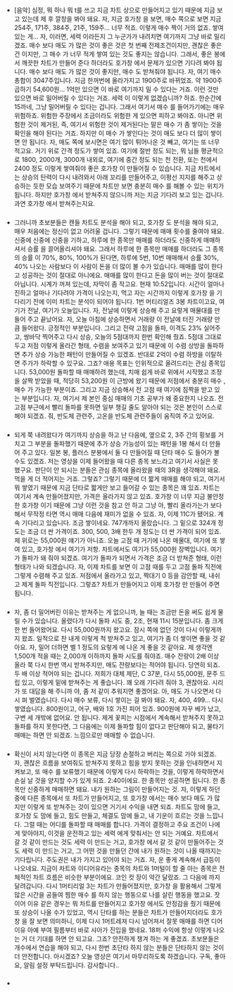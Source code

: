 
### 
- [음악] 심정, 뭐 하나 뭐 t를 쓰고 지금 차트 상으로 만들어지고 있기 때문에 지금 보고 있는데 제 후 깔창을 봐야 돼요. 자, 지금  호가창 을 보면,  매수  쪽으로 보면 지금 254주, 171주, 384주, 21주, 159주… 너무 적죠. 이렇게  매수  짝이 거의 없죠.    쌓여 있는 게… 자, 이러면,  세력 이라든지 그 누군가가 내려치면 여기까지 그냥 바로 밀리겠죠.  매수 보다  매도 가 많은 것이 좋은 것은 첫 번째 전제조건이지만, 괜찮은 좋은 건 이지만, 그  매수 가 너무 적게 쌓여 있는 것도 좋지는 않습니다. 그래서, 좋은 봉에서 깨끗한 차트가 만들어 준다 하더라도  호가창 에서 문제가 있으면 기다려 봐야 됩니다.    매수 보다  매도 가 많은 것이 좋지만,  매수 도 받쳐줘야 됩니다. 자, 여기  매수  총합이 3047주입니다. 지금 한꺼번에 올라가지고 1900주로 바뀌었죠.    약 1900주 곱하기 54,600원… 1억만 있으면 이 바로 여기까지 밀 수 있다는 거죠. 이런 것만 있으면 바로 밀어버릴 수 있다는 거죠.  세력 이 이렇게 없겠습니까? 하죠.    한순간에 15까네, 그냥 밀어버릴 수 있다는 겁니다. 그래서 여기서  매수 를 들어가기에는 매우 위험하죠. 위험한 주장에서 조금이라도 위험한 게 있으면 피하고 봐야죠.    아니면 위험한 것이 제거된, 즉, 여기서 위험한 것이 제거된다는 말은  매수 가 좀 쌓이는 것을 확인을 해야 된다는 거죠. 하지만 이  매수 가 쌓인다는 것이  매도 보다 더 많이 쌓이면 안 됩니다. 자,  매도 쪽에 보시면은 여기 많이 튀어나온 것 빼고, 여기는 또 너무 적고요.    거기 위로 간격 정도가 쌓여 있죠. 여기에 절반 정도 되는, 뭐 님들 평균적으로 1800, 2000개, 3000개 내외로, 여기에 중간 정도 되는 천 전환, 또는 천에서 2400 정도 이렇게 쌓여줘야 좋은  호가창 이 만들어질 수 있습니다. 지금 차트에서는 상승의 탄력이 다시 내려와서 아래 꼬리를 만들어주고, 이평선 지지를 해주고 상승하는 듯한 모습 보여주기 때문에 차트만 보면 충분히  매수 를 해볼 수 있는 위치가 됩니다.    하지만  호가창 에서 받쳐주지 않으니까 저는 지금 기다려 보고 있는 겁니다. 과연  호가창 에서 받쳐주는지요.  
### 
- 그러니까 초보분들은 캔들 차트도 분석을 해야 되고,  호가창 도 분석을 해야 되고, 매우 처음에는 정신이 없고 어려울 겁니다. 그렇기 때문에 매매 횟수를 줄여야 돼요. 신중에 신중에 신중을 기하고, 하루에 한 종목만 매매를 하더라도 신중하게 매매하셔서  승률 을 끌어올리셔야 돼요.    그래서 하루에 한 종목만 매매를 하더라도 그 종목의  승률 이 70%, 80%, 100%가 된다면, 하루에 5번, 10번 매매해서  승률  30%, 40% 나오는 사람보다 이 사람이 돈을 더 많이 볼 수가 있습니다. 매매를 많이 한다고 성공하는 것이 절대로 아니에요. 매매를 많이 한다고 돈을 많이 버는 것이 절대로 아닙니다.    시계가 꺼져 있는데, 자막이 좀 작고요. 현재 10:52입니다. 시간이 얼마나 진하고 얼마나 기다려야 가격이 나오는지, 먹고 자는 시간까지 이렇게  호가창 을 기다리기 전에 이미 차트는 분석이 되어야 됩니다.    1번 머티리얼즈 3봉 차트이고요, 여기가 전날, 여기가 오늘입니다. 자, 전날에 이렇게 상승해 주고 요렇게 매물대를 만들어 주고 끝났어요. 자, 오늘 아침에 상승하면서  거래량 이 전날에 터진  거래량 만큼 들어왔다.    긍정적인 부분입니다. 그리고 전략 고점을 돌파, 이격도 23% 실어주고, 쌍바닥 찍어주고 다시 상승, 오늘의 5점대까지 한번 확인해 줬죠. 5점대 그대로 두고 저점 이렇게 올라간 형태, 수렴을 보여주고 있기 때문에 이 수렴 상방을 돌파하면 추가 상승 가능한 패턴이 만들어질 수 있겠죠.    반대로 2억이 수렴 하방을 이탈하면 주가가 하락할 수 있구요. 그죠? 애용 목표는 인위적으로 올려드리는 관심 종목입니다. 53,000원 돌파할 때 매매하려 했는데, 치매 쉽게 바로 위에서 시작했고 조정을 살짝 받았을 때, 적당히 53,200원 이 근방에 왔기 때문에 저점에서 충분히  매수 ,  매수 가 가능한 부분이죠.    그리고 지금 상승해서 전 고점 때 여기에 짐짝을 받고 있는 부분입니다. 자, 여기서 제 본인 중심 매매의 기초 공부가 왜 중요한지 나오죠. 전고점 부근에서 빨리 돌파를 못하면 일부 챙길 줄도 알아야 되는 것은 본인이 스스로 해야 되겠죠.    줘, 반도체 관련주, 고온을 반도체 관련주들이 움직여 주고 있어요.  
### 
- 되게 쭉 내려왔다가 여기까지 상승을 하고 난 다음에, 옆으로 2, 3주 간의 횡보를 거치고 그 부분을 돌파했기 때문에 추가 상승 가능성이 있는 패턴을 1봉 해서 더 만들어 주고 있다. 일본 봉, 플러스 분봉에서 둘 다 만들어질 때 단타  매수 도 들어가 볼 수도 있겠죠. 저는 영상을 이제 들어왔을 때 다른 종목 보느라고 여기서 사실은 못 했구요.    판단이 안 되시는 분들은 관심 종목에 올라왔을 때의 3R을 생각해야 돼요. 먹을 게 더 적어지는 거죠. 그렇죠? 그렇기 때문에 더 짧게 매매를 해야 되고, 여기서 뭐 쌓였기 때문에 지금 단타로 짧게만 보고 들어갈 수 있는 종목은 꽤 있죠.    차트는 여기서 계속 만들어졌지만, 가격은 올라가지 않고 있죠.  호가창 이 너무 지금 불안정한  호가창 이기 때문에 그냥 이런 것을 참고 안 하고 그냥 아, 빨리 올라가는가 보다 해서 무작정 타면 역시 매매 다음에 재미가 없을 수 있죠. 자, 이제 11C가 됐어요.    계속 기다리고 있습니다. 조금 쌓이네요. 747개까지 올랐습니다.    그 밑으로 324개 정도는 조금 더 싼 가격이죠. 300, 500, 3배 한두 개 정도는 더 싼 가격이 되어 있죠. 제 위로는 55,000원 얘기가 아니죠.    오늘 고점 때 거기에 나온 매물대, 여기에 또 쌓여 있고,  호가창 에서 여기가 저항. 차트에서도 여기가 55,000원 장벽입니다. 여기가 돌파가 돼 줘야 되겠죠.    여기가 돌파가 되면서 가격은 조금 더 받쳐준 형태, 이런 형태가 나와 되겠습니다. 자, 이제 차트를 보면 이 고점 때를 두고 고점 돌파 직전에 그렇게 수렴해 주고 있죠. 저점에서 올라가고 있고, 짝대기 0 등을 감안할 때, 내쉬고 제게 돌파 직전입니다.    그렇죠? 차트가 만들어지고 이제  호가창 만 만들어 주면 됩니다.  
### 
- 자, 좀 더 밀어버린 이유는 받쳐주는 게 없으니까, 늘 때는 조금만 돈을 써도 쉽게 물릴 수가 있습니다. 올렸다가 다시 돌파 시도 중, 2조, 현재 11시 15분입니다. 좀 크게 한 번 들어왔어요.    다시 55,000원까지 왔고요. 잠시 쪽에 없던 것이 다시 이렇게까지 왔죠. 일적으로 찬 내게 이렇게 척 받쳐주고 있고, 여기가 좀 더 쌓이면 좋을 것 같아요.    자, 밀어 더하면 벨 1 정도의 요렇게 에 나온 게 좋을 것 같아요. 제 생각엔 1,500개 적을 때는 2,000개 이하까지 돌파 시도를 줘야죠.  매수  잔량이 2배 이상 올라 쭉 다시 한번 역시 받쳐주지만,  매도  잔량보다는 적어야 됩니다.    당연히 되죠. 두 배 이상 적어야 되는 겁니다. 저희가 대체 제단, C 37분, 다시 55,000원, 문주 드립 있고, 이렇게 밑에 받쳐주는 게 좋습니다.    꽤 오래 기다려 줘야 3, 괜찮아요. 시리가 또 대답을 해 주니까 야, 좀 저 같이 추워지면 좋겠어요. 아,  매도 가 나오면서 다시 펴 벌였습니다.    다시  매수  보류, 다시 쌓이는 걸 봐야 돼요. 자, 400, 499… 다시 쌓였습니다. 800원이고, 어구, 배와 1호 가진 피어 있죠.    900원에 자꾸 베가 났고, 구변 세 개밖에 없어요. 안 됩니다. 제게 꽃피는 시점에서 계속해서 받쳐주지 못하고 돌파를 하지 못한다면, 그 다음에는 이제 돌파할 힘이 없다고 판단해야 되고, 물타기 매매는 하면 안 되겠죠.    느낌으로만 매매할 수 없습니다.  
### 
- 확신이 서지 않는다면 이 종목은 지금 당장 손절하고 버리는 쪽으로 가야 되겠죠. 자, 괜찮은 흐름을 보여줘도 받쳐주지 못하고 힘을 받지 못하는 것을 인내하면서 지켜보고, 또  매수 를 보류했기 때문에 이렇게 다시 하락하는 것을, 이렇게 하락하면서 손실 날 것을 양지할 수가 있게 되죠. 2:40이에요.    한 종목만 성공하면 됩니다. 한 종목만 신중하게 매매하면 돼요. 내가 원하는 그림이 만들어지는 것.    자, 이렇게 하던 중에 다른 종목에서 또 차트가 만들어지고, 또  호가창 에서는  매수 보다  매도 가 많지만 이렇게 또 받쳐주는 것이 있으면 거기서 수익을 내면 되죠. 차트도 맘에 들고,  호가창 도 맘에 들고, 힘도 만들고, 체결도 맘에 들고, 내 기운이 흐르는 것을 느낍니다. 그럴 때는 어디를 돌파할 때 매매를 합니다.     가격이 결정하고 주요 조건이 나에게 맞아야지, 이것을 운전하고 있는  세력 에게 맞춰서는 안 되는 거예요. 차트에서 갈 것 같이 만드는 것도  세력 이 만드는 거고,  호가창 에서 갈 것 같이 만들어주는 것도  세력 이 만드는 거고, 그 어떤 것을 만들던 간에 내가 원하는 것이 나올 때까지는 기다립니다. 주도권은 내가 가지고 있어야 되는 거죠.    자, 운 좋게 계속해서 급등이 나오네요. 지금이 차트와 이디어유라는 종목의 차트와 1머털이 할 줄 아는 종목은 전체적인 차트 흐름은 비슷한 부분이에요. 코인 컷 장이 약간 달랐죠.    그 다음에 까지 달려갑니다. 다시 1머티리얼 3는 차트가 만들어졌지만,  호가창 을 활용해서 그렇게 많은 시간을 공들여 찜한  매수 를 하지 않는 행동으로 나를 살린 행동을 했고요. 잣이어 이유 같은 경우는 뭐 차트를 만들어지고  호가창 에서도 안정감을 줬기 때문에 또 상승이 나올 수가 있었고, 역시 단타를 하는 분들은 차트가 만들어지더라도  호가창 을 잘 보면 의미하니, 이제 다시 1머트레져 다시 넘어져서 잘못 매매를 하면 디어 이유 아예 부여 필름부터 바로 샤아가 진입을 했네요.    18퍼 수익에 항상 이렇게 나오는 거 더 기대를 하면 안 되고요. 그죠? 안전하게 챙겨 하는 게 좋겠죠. 초보분들은 개수에서 연습을 해야 되고, 다시 한번 초단타 하지 않는 분들은 단타하지 않는 것이 더 안전합니다.    아시겠죠? 오늘 영상은 여기서 마무리하도록 하겠습니다. 구독, 좋아요, 알림 설정 부탁드립니다. 감사합니다..  
### 
- 
